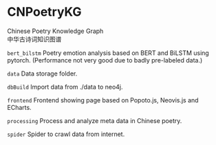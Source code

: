 # CNPoetryKG
 Chinese Poetry Knowledge Graph  
 中华古诗词知识图谱  
   
 ```bert_bilstm``` Poetry emotion analysis based on BERT and BiLSTM using pytorch. (Performance not very good due to badly pre-labeled data.)   
   
 ```data``` Data storage folder.  
   
 ```dbBuild``` Import data from ./data to neo4j.  
   
 ```frontend``` Frontend showing page based on Popoto.js, Neovis.js and ECharts.  
   
 ```processing``` Process and analyze meta data in Chinese poetry.  
   
 ```spider``` Spider to crawl data from internet.